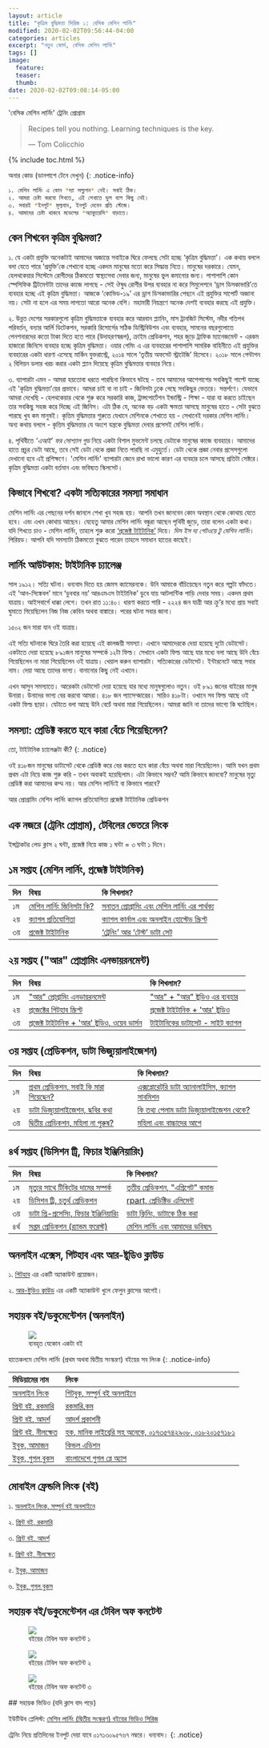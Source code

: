 ```yaml
---
layout: article
title: "কৃত্রিম বুদ্ধিমত্তা সিরিজ ১: বেসিক মেশিন লার্নিং"
modified: 2020-02-02T09:56:44-04:00
categories: articles
excerpt: "নতুন কোর্স, বেসিক মেশিন লার্নিং"
tags: []
image:
  feature:
  teaser:
  thumb:
date: 2020-02-02T09:08:14-05:00
---
```


'বেসিক মেশিন লার্নিং' ট্রেনিং প্রোগ্রাম

> Recipes tell you nothing. Learning techniques is the key.
>
> — Tom Colicchio

{% include toc.html %}

অনার কোড (ডানপাশে টেনে দেখুন)
{: .notice-info}

```bash
১. মেশিন লার্নিং এ কোন *দ্যা সল্যুশন* নেই। সবাই ঠিক।
২. আমরা চেষ্টা করবো শিখতে, এই শেখাতে ভুল বলে কিছু নেই।
৩. সবারই *ইনপুট* মূল্যবান, ইনপুট দেবেন প্রতি স্টেজে।
৪. আমাদের চেষ্টা থাকবে মডেলের *অ্যাক্যুরেসি* বাড়াতে।
```

## কেন শিখবেন কৃত্রিম বুদ্ধিমত্তা?

১. যে একটা প্রযুক্তি অনেকটাই আমাদের অজান্তে সবাইকে ঘিরে ফেলছে সেটা হচ্ছে ‘কৃত্রিম বুদ্ধিমত্তা’। এক কথায় বললে বলা যেতে পারে ‘প্রযুক্তি’কে শেখানো হচ্ছে একদম মানুষের মতো করে সিদ্ধান্ত নিতে। মানুষের দরকারে। যেমন, হেলথকেয়ার সিস্টেমে রোগীদের ঠিকমতো স্বাস্থ্যসেবা দেবার জন্য, মানুষের ভুল কমানোর জন্য। পাশাপাশি কোন স্পেসিফিক ট্রিটমেন্টটা তাদের কাজে লাগছে - সেই ঔষুধ রোগীর উপর ব্যবহার না করে সিমুলেশনে ‘ড্রাগ ডিসকাভারি’তে ব্যবহার হচ্ছে এই কৃত্রিম বুদ্ধিমত্তা। আজকে ‘কোভিড-১৯’ এর ড্রাগ ডিসকাভারির পেছনে এই প্রযুক্তির সাপোর্ট অজানা নয়। সেটা না হলে এর সময় লাগতো আরো অনেক বেশি। মহামারী নিয়ন্ত্রণে অনেক দেশই ব্যবহার করছে এই প্রযুক্তি।

২. উন্নত দেশের সরকারগুলো কৃত্রিম বুদ্ধিমত্তাকে ব্যবহার করে আরবান প্ল্যানিং, মাস ট্রানজিট সিস্টেম, নদীর গতিপথ পরিবর্তন, বন্যার আর্লি ডিটেকশন, সরকারি রিসোর্সের সঠিক ডিস্ট্রিবিউশন এবং ব্যবহার, সামনের বছরগুলোতে পেনশনারদের কতো টাকা দিতে হতে পারে (উদাহরণস্বরূপ), ক্রাইম প্রেডিকশন, শহর জুড়ে ট্রাফিক ম্যানেজমেন্ট - এরকম হাজারো জিনিসে ব্যবহার হচ্ছে কৃত্রিম বুদ্ধিমত্তা। ওয়ার গেমিং এ এর ব্যবহারের পাশাপাশি সামরিক বাহিনীতে এই প্রযুক্তির ব্যবহারের একটা ধারণা এসেছে মার্কিন যুক্তরাস্ট্রে, ২০১৪ সালে ‘তৃতীয় অফসেট স্ট্রাটেজি’ হিসেবে। ২০১৮ সালে পেন্টাগন ২ বিলিয়ন ডলার খরচ করার একটা প্ল্যান দিয়েছে কৃত্রিম বুদ্ধিমত্তার ব্যবহার নিয়ে।

৩. ব্যাপারটা এমন - আমরা হয়তোবা ধরতে পারছিনা কিভাবে ঘটছে - তবে আমাদের আশেপাশের সবকিছুই পাল্টে যাচ্ছে এই 'কৃত্রিম বুদ্ধিমত্তা'য়ের প্রভাবে। আমরা চাই বা না চাই - জিনিসটা ঢুকে গেছে সবকিছুর ভেতরে। সন্তর্পণে। যেভাবে আমরা দেখেছি - হেলথকেয়ার থেকে শুরু করে সরকারি কাজ, ট্রান্সপোর্টেশন ইন্ডাস্ট্রি - শিক্ষা - যারা যা করতে চাইছেন তার সবকিছু সহজ করে দিচ্ছে এই জিনিস। এটা ঠিক যে, অনেক বড় একটা ক্ষমতা আসছে মানুষের হাতে - সেটা বুঝতে পারছে খুব কম মানুষই। কৃত্তিম বুদ্ধিমত্তার শুরুতে যেখানে মেশিনকে শেখাতে হয় - সেখানেই দরকার মেশিন লার্নিং। অন্য কথায় বললে - কৃত্তিম বুদ্ধিমত্তার যে অংশে যন্ত্রকে বুদ্ধিমত্তা দেবার প্রসেসই মেশিন লার্নিং।

৪. পৃথিবীতে *‘এআই’ ফর সোশ্যাল গুড* নিয়ে একটা বিশাল মুভমেন্ট চলছে ডেটাকে মানুষের কাজে ব্যবহারে। আমাদের হাতে প্রচুর ডেটা আছে, তবে সেই ডেটা থেকে প্রজ্ঞা নিতে পারছি না এমুহুর্তে। ডেটা থেকে প্রজ্ঞা নেবার প্রসেসগুলো দেখানো হবে এই প্রশিক্ষণে। 'মেশিন লার্নিং' ব্যাপারটা জেনে রাখা ভালো কারণ এর ব্যবহার চলে আসছে প্রতিটা সেক্টরে। কৃত্রিম বুদ্ধিমত্তা একটা বর্তমান এবং ভবিষ্যত স্কিলসেট।

## কিভাবে শিখবো? একটা সত্যিকারের সমস্যা সমাধান

মেশিন লার্নিং এর পেছনের দর্শন জানলে শেখা খুব সহজ হয়। আপনি তখন জানবেন কোন অবস্থান থেকে কোথায় যেতে হবে। এবং এখন কোথায় আছেন। যেহেতু আমার মেশিন লার্নিং বন্ধুরা আছেন পৃথিবী জুড়ে, তারা বলেন একটা কথা। যদি শিখতে চাও - মেশিন লার্নিং, তাহলে শুরু করো [‘প্রজেক্ট টাইটানিক’](http://kaggle.com/c/titanic) দিয়ে। *দিস ইস দ্য গেটওয়ে টু মেশিন লার্নিং*। পিরিয়ড। আপনি যদি সমস্যাটা ঠিকমতো বুঝতে পারেন তাহলে সমাধান হাতের কাছেই।

## লার্নিং আউটকাম: টাইটানিক চ্যালেঞ্জ

সাল ১৯১২। সত্যি ঘটনা। ধন্যবাদ দিতে হয় জেমস ক্যামেরনকে। উনি আমাকে বাঁচিয়েছেন নতুন করে গল্পটা ফাঁদতে। এই ‘আন-সিঙ্কেবল’ মানে ‘ডুববার নয়’ আরএমএস টাইটানিক’ ডুবে যায় আটলান্টিক পাড়ি দেবার সময়। একদম প্রথম যাত্রায়। আইসবার্গে ধাক্কা লেগে। তখন রাত ১১:৪০। ধারণা করতে পারি - ২২২৪ জন যাত্রী আর ক্রু’র মধ্যে প্রায় সবাই ঘুমাতে গিয়েছিলেন নিজ নিজ কেবিন অথবা বাঙ্কারে। পরের ঘটনা সবার জানা।

১৫০২ জন মারা যান ওই যাত্রায়।

এই সত্যি ঘটনাকে ঘিরে তৈরি করা হয়েছে এই কালজয়ী সমস্যা। এখানে আমাদেরকে দেয়া হয়েছে দুটো ডেটাসেট। একটাতে দেয়া হয়েছে ৮৯১জন মানুষের সম্পর্কে ১২টা ফিল্ড। সেখানে একটা ফিল্ড আছে যার মধ্যে বলা আছে উনি বেঁচে গিয়েছিলেন না মারা গিয়েছিলেন ওই যাত্রায়। খেয়াল করুন ব্যাপারটা। সত্যিকারের ডেটাসেট। ইন্টারনেটে আছে সবার নাম। দেয়া আছে তাদের ভাগ্য। বানানোর কিছু নেই এখানে।

এখন আসুন সমস্যাতে। আরেকটা ডেটাসেট দেয়া হয়েছে যার মধ্যে মানুষগুলোও নতুন। ওই ৮৯১ জনের বাইরের মানুষ উনারা। উনাদের ভাগ্য বের করবো আমরা। ৪১৮ জন প্যাসেন্জারের। সারিও ৪১৮টা। ওখানে সব ফিল্ড আছে ওই একটা ফিল্ড ছাড়া। যেটাতে বলা আছে উনি বেচেঁ অথবা মারা গিয়েছিলেন। আমরা জানি না তাদের ভাগ্যে কি ঘটেছিল।

## সমস্যা: প্রেডিক্ট করতে হবে কারা বেঁচে গিয়েছিলেন?

তো, টাইটানিক চ্যালেঞ্জটা কী?
{: .notice}

ওই ৪১৮জন মানুষের ডাটাসেট থেকে প্রেডিক্ট করে বের করতে হবে কারা বেঁচে অথবা মারা গিয়েছিলেন। আমি যখন প্রথম প্রথম এটা নিয়ে কাজ শুরু করি - তখন অবাকই হয়েছিলাম। এটা কিভাবে সম্ভব? আমি কিভাবে জানবো? মানুষের মৃত্যু প্রেডিক্ট করা আমাদের কম্ম নয়। আর মেশিন লার্নিংই বা কিভাবে পারবে?

<div class="badges">
	<span class="badge">আর প্রোগ্রামিং</span>
	<span class="badge info">মেশিন লার্নিং</span>
	<span class="badge warning">ক্যাগল প্রতিযোগিতা</span>
	<span class="badge danger">প্রজেক্ট টাইটানিক</span>
	<span class="badge success">প্রেডিকশন</span>
</div>

## এক নজরে (ট্রেনিং প্রোগ্রাম), টেবিলের ভেতরে লিংক

ইন্সট্রাকটর লেড ক্লাস ২ ঘন্টা, প্রজেক্ট নিয়ে কাজ ১ ঘন্টা = ৩ ঘন্টা ১ দিনে।

## ১ম সপ্তাহ (মেশিন লার্নিং, প্রজেক্ট টাইটানিক)

| দিন | বিষয় | কি শিখলাম? |
| :--- | :--- | :--- |
| ১ম | [মেশিন লার্নিং জিনিসটা কি?](https://rakibul-hassan.gitbook.io/mlbook-titanic/introduction/what-is-ml) | [সনাতন প্রোগ্রামিং এবং মেশিন লার্নিং এর পার্থক্য](https://rakibul-hassan.gitbook.io/mlbook-titanic/introduction/why-data) |
| ২য় | [ক্যাগল প্রতিযোগিতা](https://rakibul-hassan.gitbook.io/mlbook-titanic/kaggle/why-kaggle) | [ক্যাগল কার্নাল এবং অনলাইন হোস্টেড স্ক্রিপ্ট](https://rakibul-hassan.gitbook.io/mlbook-titanic/kaggle/why-kaggle) |
| ৩য় | [প্রজেক্ট টাইটানিক](https://rakibul-hassan.gitbook.io/mlbook-titanic/project-titanic/titanic-story) | [‘ট্রেনিং’ আর ‘টেস্ট’ ডাটা সেট](https://rakibul-hassan.gitbook.io/mlbook-titanic/project-titanic/trg-test) |

## ২য় সপ্তাহ ("আর" প্রোগ্রামিং এনভায়রনমেন্ট)

| দিন | বিষয় | কি শিখলাম? |
| :--- | :--- | :--- |
| ১ম | ["আর" প্রোগ্রামিং এনভায়রনমেন্ট](https://rakibul-hassan.gitbook.io/mlbook-titanic/r-environment/r-r-studio) | ["আর" + "আর" ষ্টুডিও এর ব্যবহার](https://rakibul-hassan.gitbook.io/mlbook-titanic/r-environment/r-studio-installation) |
| ২য় | [প্রজেক্টের গিটহাব স্ক্রিপ্ট](https://rakibul-hassan.gitbook.io/mlbook-titanic/r-environment/github-script) | [প্রজেক্ট টাইটানিক + 'আর' ষ্টুডিও](https://rakibul-hassan.gitbook.io/mlbook-titanic/r-environment/r-commands) |
| ৩য় | [প্রজেক্ট টাইটানিক + 'আর' ষ্টুডিও, ওয়েব ভার্সন](https://rakibul-hassan.gitbook.io/mlbook-titanic/r-environment/r-commands) | [টাইটানিকের ডাটাসেট - সাইট ক্যাগল](https://rakibul-hassan.gitbook.io/mlbook-titanic/r-environment/r-commands) |

## ৩য় সপ্তাহ (প্রেডিকশন, ডাটা ভিজ্যুয়ালাইজেশন)

| দিন | বিষয় | কি শিখলাম? |
| :--- | :--- | :--- |
| ১ম | [প্রথম প্রেডিকশন, সবাই কি মারা গিয়েছেন?](https://rakibul-hassan.gitbook.io/mlbook-titanic/prediction/1stprediction) | [এক্সপ্লোরেটরি ডাটা অ্যানালাইসিস, ক্যাগল সাবমিশন](https://rakibul-hassan.gitbook.io/mlbook-titanic/prediction/1stprediction) |
| ২য় | [ডাটা ভিজ্যুয়ালাইজেশন, ছবির কথা](https://rakibul-hassan.gitbook.io/mlbook-titanic/prediction/data-munging) | [কি তথ্য পেলাম ডাটা ভিজ্যুয়ালাইজেশন থেকে?](https://rakibul-hassan.gitbook.io/mlbook-titanic/prediction/data-munging) |
| ৩য় | [দ্বিতীয় প্রেডিকশন, মহিলা না পুরুষ?](https://rakibul-hassan.gitbook.io/mlbook-titanic/prediction/2ndprediction) | [মহিলা এবং বাচ্চাদের আগে](https://rakibul-hassan.gitbook.io/mlbook-titanic/prediction/2ndprediction) |

## ৪র্থ সপ্তাহ (ডিসিশন ট্রি, ফিচার ইঞ্জিনিয়ারিং)

| দিন | বিষয় | কি শিখলাম? |
| :--- | :--- | :--- |
| ১ম | [মৃত্যুর সাথে টিকিটের দামের সম্পর্ক](https://rakibul-hassan.gitbook.io/mlbook-titanic/prediction/3rdprediction) | [তৃতীয় প্রেডিকশন, "এগ্রিগেট” কমান্ড](https://rakibul-hassan.gitbook.io/mlbook-titanic/prediction/3rdprediction) |
| ২য় | [ডিসিশন ট্রি, চতুর্থ প্রেডিকশন](https://rakibul-hassan.gitbook.io/mlbook-titanic/prediction/decision-tree) | [rpart, প্রেডিক্টিভ এলিমেন্ট](https://rakibul-hassan.gitbook.io/mlbook-titanic/prediction/4thprediction) |
| ৩য় | [ডাটা প্রি-প্রসেসিং, ফিচার ইঞ্জিনিয়ারিং](https://rakibul-hassan.gitbook.io/mlbook-titanic/prediction/5thprediction) | [ডাটা ক্লিনিং, ডাটাকে ঠিক করা](https://rakibul-hassan.gitbook.io/mlbook-titanic/prediction/6th-prediction) |
| ৪র্থ | [সপ্তম প্রেডিকশন \(র‌্যান্ডম ফরেস্ট\)](https://rakibul-hassan.gitbook.io/mlbook-titanic/prediction/7th-prediction) | [মেশিন লার্নিং এবং আমাদের ভবিষ্যৎ](https://rakibul-hassan.gitbook.io/mlbook-titanic/whats-in-future/in-future)  |

## অনলাইন এক্সেস, গিটহাব এবং আর-ষ্টুডিও ক্লাউড

১. [গিটহাব](https://github.com/) এর একটি অ্যাকাউন্ট প্রয়োজন।

২. [আর-ষ্টুডিও ক্লাউড](https://rstudio.cloud/) এর একটি অ্যাকাউন্ট খুলে ফেলুন ক্লাসের আগেই।

## সহায়ক বই/ডকুমেন্টেশন (অনলাইন)

<figure>
	<a href="/images/mlbook1.jpg"><img src="/images/mlbook1.jpg"></a>
	<figcaption>ব্যবহৃত যেকোন একটা বই</figcaption>
</figure>

হাতেকলমে মেশিন লার্নিং (প্রথম অথবা দ্বিতীয় সংস্করণ) বইয়ের সব লিংক
{: .notice-info}

| মিডিয়ামের নাম | লিংক |
| :--- | :--- |
|  [অনলাইন লিংক](https://rakibul-hassan.gitbook.io/mlbook-titanic/) | [গিটবুক, সম্পুর্ন বই অনলাইনে](https://rakibul-hassan.gitbook.io/mlbook-titanic/) |
|  [প্রিন্ট বই, রকমারি](https://rokomari.com/book/174186/) | [রকমারি.কম](https://rokomari.com/book/174186/) |
|  [প্রিন্ট বই, আদর্শ](https://adarsha.com.bd/shop/hatekolome-machine-learning/) | [আদর্শ প্রকাশনী](https://adarsha.com.bd/shop/hatekolome-machine-learning/) |
| [ প্রিন্ট বই, নীলক্ষেত](https://www.facebook.com/%E0%A6%B9%E0%A6%95-%E0%A6%B2%E0%A6%BE%E0%A6%87%E0%A6%AC%E0%A7%8D%E0%A6%B0%E0%A7%87%E0%A6%B0%E0%A7%80-%E0%A6%A8%E0%A7%80%E0%A6%B2%E0%A6%95%E0%A7%8D%E0%A6%B7%E0%A7%87%E0%A6%A4%E0%A6%A2%E0%A6%BE%E0%A6%95%E0%A6%BE-996072720590097/) | [হক, মানিক লাইব্রেরি সহ অনেকে, ০১৭৩৫৭৪২৯০৮, ০১৮২০১৫৭১৮১ ](https://www.facebook.com/ManikLibraryOnline) |
|  [ইবুক, আমাজন](https://www.amazon.com/dp/B089NTNG3R/) | [কিন্ডল এডিশন](https://www.amazon.com/dp/B089NTNG3R/) |
|  [ইবুক, গুগল বুকস](https://play.google.com/store/books/details?id=7xbpDwAAQBAJ) | [বাংলাদেশে গুগল প্লে অ্যাপ](https://play.google.com/store/books/details?id=7xbpDwAAQBAJ) |

## মোবাইল ফ্রেন্ডলি লিংক (বই)

১. [অনলাইন লিংক, সম্পুর্ন বই অনলাইনে](https://rakibul-hassan.gitbook.io/mlbook-titanic/)

২. [প্রিন্ট বই, রকমারি](https://rokomari.com/book/174186/)

৩. [প্রিন্ট বই, আদর্শ](https://adarsha.com.bd/shop/hatekolome-machine-learning/)

৪. [প্রিন্ট বই, নীলক্ষেত]()

৫. [ইবুক, আমাজন](https://www.amazon.com/dp/B089NTNG3R/)

৬. [ইবুক, গুগল বুকস](https://play.google.com/store/books/details?id=7xbpDwAAQBAJ) 

## সহায়ক বই/ডকুমেন্টেশন এর টেবিল অফ কনটেন্ট
<figure>
	<a href="/images/toc1.png"><img src="/images/toc1.png"></a>
	<figcaption>বইয়ের টেবিল অফ কনটেন্ট ১</figcaption>
</figure>
<figure>
	<a href="/images/toc2.png"><img src="/images/toc2.png"></a>
	<figcaption>বইয়ের টেবিল অফ কনটেন্ট ২</figcaption>
</figure>
<figure>
  <a href="/images/toc3.png"><img src="/images/toc3.png"></a>
	<figcaption>বইয়ের টেবিল অফ কনটেন্ট ৩</figcaption>
</figure>
## সহায়ক ভিডিও (যদি ক্লাস বাদ পড়ে)

ইউটিউব প্লেলিস্ট: [মেশিন লার্নিং (দ্বিতীয় সংস্করণ) বইয়ের ভিডিও সিরিজ](https://www.youtube.com/playlist?list=PL5NPSn95n_L4AUOUjfZamspLzCAEeJW3p)

ট্রেনিং নিয়ে প্রতিদিনের ইনপুট দেয়া যাবে ০১৭১৩০৯৫৭৬৭ নম্বরে। ধন্যবাদ।
{: .notice}
